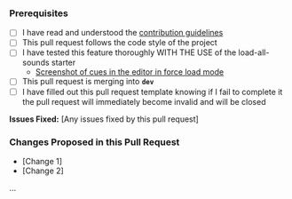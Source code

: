 ### Prerequisites
* [ ] I have read and understood the [contribution guidelines](CONTRIBUTING.md)
* [ ] This pull request follows the code style of the project
* [ ] I have tested this feature thoroughly WITH THE USE of the load-all-sounds starter
  * [Screenshot of cues in the editor in force load mode]()
* [ ] This pull request is merging into **`dev`**
* [ ] I have filled out this pull request template knowing if I fail to complete it the pull request will immediately become invalid and will be closed

**Issues Fixed:** [Any issues fixed by this pull request]

### Changes Proposed in this Pull Request
* [Change 1]
* [Change 2]

...


